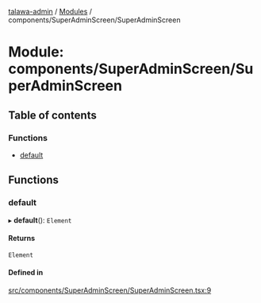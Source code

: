 [talawa-admin](../README.md) / [Modules](../modules.md) / components/SuperAdminScreen/SuperAdminScreen

# Module: components/SuperAdminScreen/SuperAdminScreen

## Table of contents

### Functions

- [default](components_SuperAdminScreen_SuperAdminScreen.md#default)

## Functions

### default

▸ **default**(): `Element`

#### Returns

`Element`

#### Defined in

[src/components/SuperAdminScreen/SuperAdminScreen.tsx:9](https://github.com/NamitBhutani/talawa-admin/blob/d923b65/src/components/SuperAdminScreen/SuperAdminScreen.tsx#L9)
